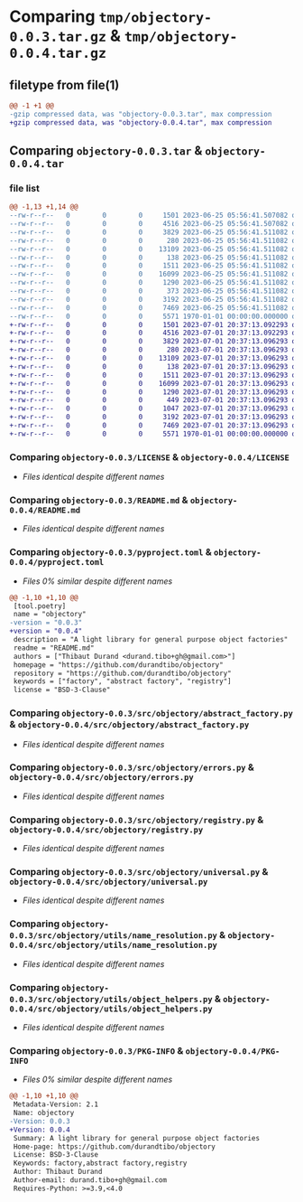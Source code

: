 # Comparing `tmp/objectory-0.0.3.tar.gz` & `tmp/objectory-0.0.4.tar.gz`

## filetype from file(1)

```diff
@@ -1 +1 @@
-gzip compressed data, was "objectory-0.0.3.tar", max compression
+gzip compressed data, was "objectory-0.0.4.tar", max compression
```

## Comparing `objectory-0.0.3.tar` & `objectory-0.0.4.tar`

### file list

```diff
@@ -1,13 +1,14 @@
--rw-r--r--   0        0        0     1501 2023-06-25 05:56:41.507082 objectory-0.0.3/LICENSE
--rw-r--r--   0        0        0     4516 2023-06-25 05:56:41.507082 objectory-0.0.3/README.md
--rw-r--r--   0        0        0     3829 2023-06-25 05:56:41.511082 objectory-0.0.3/pyproject.toml
--rw-r--r--   0        0        0      280 2023-06-25 05:56:41.511082 objectory-0.0.3/src/objectory/__init__.py
--rw-r--r--   0        0        0    13109 2023-06-25 05:56:41.511082 objectory-0.0.3/src/objectory/abstract_factory.py
--rw-r--r--   0        0        0      138 2023-06-25 05:56:41.511082 objectory-0.0.3/src/objectory/constants.py
--rw-r--r--   0        0        0     1511 2023-06-25 05:56:41.511082 objectory-0.0.3/src/objectory/errors.py
--rw-r--r--   0        0        0    16099 2023-06-25 05:56:41.511082 objectory-0.0.3/src/objectory/registry.py
--rw-r--r--   0        0        0     1290 2023-06-25 05:56:41.511082 objectory-0.0.3/src/objectory/universal.py
--rw-r--r--   0        0        0      373 2023-06-25 05:56:41.511082 objectory-0.0.3/src/objectory/utils/__init__.py
--rw-r--r--   0        0        0     3192 2023-06-25 05:56:41.511082 objectory-0.0.3/src/objectory/utils/name_resolution.py
--rw-r--r--   0        0        0     7469 2023-06-25 05:56:41.511082 objectory-0.0.3/src/objectory/utils/object_helpers.py
--rw-r--r--   0        0        0     5571 1970-01-01 00:00:00.000000 objectory-0.0.3/PKG-INFO
+-rw-r--r--   0        0        0     1501 2023-07-01 20:37:13.092293 objectory-0.0.4/LICENSE
+-rw-r--r--   0        0        0     4516 2023-07-01 20:37:13.092293 objectory-0.0.4/README.md
+-rw-r--r--   0        0        0     3829 2023-07-01 20:37:13.096293 objectory-0.0.4/pyproject.toml
+-rw-r--r--   0        0        0      280 2023-07-01 20:37:13.096293 objectory-0.0.4/src/objectory/__init__.py
+-rw-r--r--   0        0        0    13109 2023-07-01 20:37:13.096293 objectory-0.0.4/src/objectory/abstract_factory.py
+-rw-r--r--   0        0        0      138 2023-07-01 20:37:13.096293 objectory-0.0.4/src/objectory/constants.py
+-rw-r--r--   0        0        0     1511 2023-07-01 20:37:13.096293 objectory-0.0.4/src/objectory/errors.py
+-rw-r--r--   0        0        0    16099 2023-07-01 20:37:13.096293 objectory-0.0.4/src/objectory/registry.py
+-rw-r--r--   0        0        0     1290 2023-07-01 20:37:13.096293 objectory-0.0.4/src/objectory/universal.py
+-rw-r--r--   0        0        0      449 2023-07-01 20:37:13.096293 objectory-0.0.4/src/objectory/utils/__init__.py
+-rw-r--r--   0        0        0     1047 2023-07-01 20:37:13.096293 objectory-0.0.4/src/objectory/utils/config.py
+-rw-r--r--   0        0        0     3192 2023-07-01 20:37:13.096293 objectory-0.0.4/src/objectory/utils/name_resolution.py
+-rw-r--r--   0        0        0     7469 2023-07-01 20:37:13.096293 objectory-0.0.4/src/objectory/utils/object_helpers.py
+-rw-r--r--   0        0        0     5571 1970-01-01 00:00:00.000000 objectory-0.0.4/PKG-INFO
```

### Comparing `objectory-0.0.3/LICENSE` & `objectory-0.0.4/LICENSE`

 * *Files identical despite different names*

### Comparing `objectory-0.0.3/README.md` & `objectory-0.0.4/README.md`

 * *Files identical despite different names*

### Comparing `objectory-0.0.3/pyproject.toml` & `objectory-0.0.4/pyproject.toml`

 * *Files 0% similar despite different names*

```diff
@@ -1,10 +1,10 @@
 [tool.poetry]
 name = "objectory"
-version = "0.0.3"
+version = "0.0.4"
 description = "A light library for general purpose object factories"
 readme = "README.md"
 authors = ["Thibaut Durand <durand.tibo+gh@gmail.com>"]
 homepage = "https://github.com/durandtibo/objectory"
 repository = "https://github.com/durandtibo/objectory"
 keywords = ["factory", "abstract factory", "registry"]
 license = "BSD-3-Clause"
```

### Comparing `objectory-0.0.3/src/objectory/abstract_factory.py` & `objectory-0.0.4/src/objectory/abstract_factory.py`

 * *Files identical despite different names*

### Comparing `objectory-0.0.3/src/objectory/errors.py` & `objectory-0.0.4/src/objectory/errors.py`

 * *Files identical despite different names*

### Comparing `objectory-0.0.3/src/objectory/registry.py` & `objectory-0.0.4/src/objectory/registry.py`

 * *Files identical despite different names*

### Comparing `objectory-0.0.3/src/objectory/universal.py` & `objectory-0.0.4/src/objectory/universal.py`

 * *Files identical despite different names*

### Comparing `objectory-0.0.3/src/objectory/utils/name_resolution.py` & `objectory-0.0.4/src/objectory/utils/name_resolution.py`

 * *Files identical despite different names*

### Comparing `objectory-0.0.3/src/objectory/utils/object_helpers.py` & `objectory-0.0.4/src/objectory/utils/object_helpers.py`

 * *Files identical despite different names*

### Comparing `objectory-0.0.3/PKG-INFO` & `objectory-0.0.4/PKG-INFO`

 * *Files 0% similar despite different names*

```diff
@@ -1,10 +1,10 @@
 Metadata-Version: 2.1
 Name: objectory
-Version: 0.0.3
+Version: 0.0.4
 Summary: A light library for general purpose object factories
 Home-page: https://github.com/durandtibo/objectory
 License: BSD-3-Clause
 Keywords: factory,abstract factory,registry
 Author: Thibaut Durand
 Author-email: durand.tibo+gh@gmail.com
 Requires-Python: >=3.9,<4.0
```

